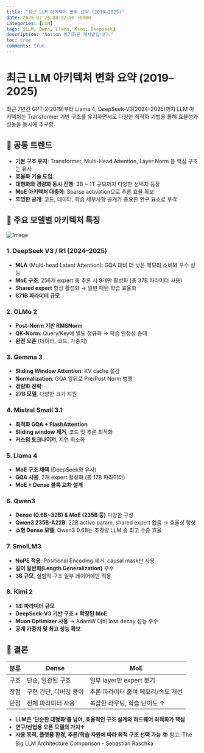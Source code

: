 ```yaml
---
title: "최근 LLM 아키텍처 변화 요약 (2019–2025)"
date: 2025-07-25 08:02:00 +0900
categories: [LLM]
tags: [LLM, Qwen, Llama, Kimi, Deepseek]
description: "Notion 동기화된 게시글입니다."
toc: true
comments: true
---
```


# 최근 LLM 아키텍처 변화 요약 (2019–2025)

최근 7년간 GPT-2(2019)부터 Llama 4, DeepSeek-V3(2024–2025)까지 LLM 아키텍처는 Transformer 기반 구조를 유지하면서도 다양한 최적화 기법을 통해 효율성과 성능을 동시에 추구함.

## 🔑 공통 트렌드

- **기본 구조 유지**: Transformer, Multi-Head Attention, Layer Norm 등 핵심 구조는 유사
- **효율화 기술 도입**:
- **대형화와 경량화 동시 진행**: 3B ~ 1T 규모까지 다양한 선택지 등장
- **MoE 아키텍처 대중화**: Sparse activation으로 추론 효율 확보
- **투명한 공개**: 코드, 데이터, 학습 세부사항 공개가 중요한 연구 요소로 부각
## 📌 주요 모델별 아키텍처 특징

![Image](https://prod-files-secure.s3.us-west-2.amazonaws.com/e6db513d-ec54-40ff-aa74-2487b0bcfe15/ac24fdd3-febf-45c7-8e99-afb6446591d8/image.png?X-Amz-Algorithm=AWS4-HMAC-SHA256&X-Amz-Content-Sha256=UNSIGNED-PAYLOAD&X-Amz-Credential=ASIAZI2LB466QVX7YYLL%2F20250725%2Fus-west-2%2Fs3%2Faws4_request&X-Amz-Date=20250725T200858Z&X-Amz-Expires=3600&X-Amz-Security-Token=IQoJb3JpZ2luX2VjECMaCXVzLXdlc3QtMiJIMEYCIQDHHJ6bwRY9ntntcp1CLQeoKg9iLI%2FhUYFmz8V8Mhsm1wIhAKibiEbuAkLlUXnZDHXCVKuovBjWZ7cPpGEX7zKXG9ZZKv8DCEwQABoMNjM3NDIzMTgzODA1Igyg4XUh%2FV%2FEnAs4EC0q3ANJJ7Q7465lxXqDrQdJWht0SZLXJzkXEnaR6INfGBZl83U5mgbBqkpmqH%2BSsQ4izxITU7Q7G%2BtSdRPdYsPdfh5bNiYhqOjeh29We3%2FFtZhY8uBx78N6%2FGYojdfTT4u6JWIIBKWXWOtujIQtTjT4rXKwLp3BjYU1OyhYB%2FYwvv2C78PcRt41A%2BzWHq5S5MPd4CwZIbkTxfJWbK6eDK0DW6DLJ05hrtJrhvfNrUm5aanGZlNdrIjscWdhjIxglzTXdXNAwi6hrtHs7lqyvYcLEW%2BXlLV5nPow%2FLg0XbY093fltaQN0JzevvDNeQPbYKrR%2BxoKBH4MIVB7eeSoo9KJRWK0zkm61YNDyK5OiQwu6MjOS36Foz5j%2B%2BJ6XqpZZe5yo9s3ggCdCwC0MZBuzyPq37p35aJqgVpSf0nYTfXZTftvLSpC9vwnHFlZz3bpLSQbBCzYR62dvrEmYIfMaBNmTE4yZu2UNrftZXg2uA1Hj7jzPPUGCohKFvj599q%2F89vII9K%2FcVY8oQtFkNy7WUntnFzLI2k0QNniV9xhfGjv5qhebUPVc1DmvhcoZXM5yFNR%2BQEJI1DiLdP2fhmC%2Bh6mW5%2FskqlfzgMQ4sC%2BTX%2FOznM9b2ZIU9G0mimdUs9PfzDYqo%2FEBjqkAWVgYxs4%2FbI20TufuNmjvG524Gd4M1yl8oNtOWHEV8oBzy4CblFBf%2BSgM37oQm49CWgKtYxLdOo8P7EUf%2BvWIpxLzdOuts%2FAbuFInhCwSg9Iq4Al4G%2BdjWA4Di2lOxjhAF7kWNKPNFMdXkn5JpisliNIhgY5r3zLTY6TaAEv8bcNDXrmzCcty%2FD0IYnHdvg%2BlRsFZEwOGP8TRokkfg4ggTq9etU3&X-Amz-Signature=3716ed51c43b5edda5b693c4db74c4e47948c4465a0555e361afbc08abb5b618&X-Amz-SignedHeaders=host&x-amz-checksum-mode=ENABLED&x-id=GetObject)

### 1. DeepSeek V3 / R1 (2024–2025)

- **MLA** (Multi-head Latent Attention): GQA 대비 더 낮은 메모리 소비와 우수 성능
- **MoE 구조**: 256개 expert 중 추론 시 9개만 활성화 (총 37B 파라미터 사용)
- **Shared expert** 항상 활성화 → 일반 패턴 학습 효율화
- **671B 파라미터 규모**
### 2. OLMo 2

- **Post-Norm 기반 RMSNorm**
- **QK-Norm**: Query/Key에 별도 정규화 → 학습 안정성 증대
- **완전 오픈** (데이터, 코드, 가중치)
### 3. Gemma 3

- **Sliding Window Attention**: KV cache 절감
- **Normalization**: GQA 앞뒤로 Pre/Post Norm 병행
- **경량화 전략**:
- **27B 모델**, 다양한 크기 지원
### 4. Mistral Small 3.1

- **최적화 GQA + FlashAttention**
- **Sliding window 제거**, 코드 및 추론 최적화
- **커스텀 토크나이저**, 지연 최소화
### 5. Llama 4

- **MoE 구조 채택** (DeepSeek와 유사)
- **GQA 사용**, 2개 expert 활성화 (총 17B 파라미터)
- **MoE + Dense 블록 교차 설계**
### 6. Qwen3

- **Dense (0.6B~32B) & MoE (235B 등)** 다양한 구성
- **Qwen3 235B-A22B**: 22B active param, shared expert 없음 → 효율성 향상
- **소형 Dense 모델**: Qwen3 0.6B는 초경량 LLM 중 최고 수준 효율
### 7. SmolLM3

- **NoPE 적용**: Positional Encoding 제거, causal mask만 사용
- **길이 일반화(Length Generalization)** 우수
- **3B 규모**, 실험적 구조 일부 레이어에만 적용
### 8. Kimi 2

- **1조 파라미터 규모**
- **DeepSeek-V3 기반 구조 + 확장된 MoE**
- **Muon Optimizer 사용** → AdamW 대비 loss decay 성능 우수
- **공개 가중치 및 최고 성능 확보**
## 🧩 결론

| 분류 | Dense | MoE |
| --- | --- | --- |
| 구조 | 단순, 일관된 구조 | 일부 layer만 expert 분기 |
| 장점 | 구현 간단, 디버깅 용이 | 추론 파라미터 줄여 메모리/속도 개선 |
| 단점 | 전체 파라미터 사용 | 복잡한 라우팅, 학습 난이도 ↑ |

- **LLM은 ‘단순한 대형화’를 넘어, 효율적인 구조 설계와 하드웨어 최적화가 핵심**
- **연구/산업용 오픈 모델의 가치↑**
- **사용 목적, 플랫폼 환경, 추론/학습 자원에 따라 최적 구조 선택 가능**
📚 참고: The Big LLM Architecture Comparison - Sebastian Raschka


